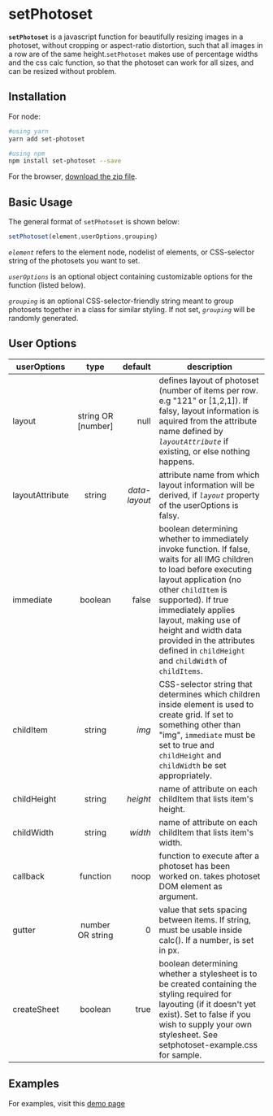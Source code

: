 setPhotoset
================
**`setPhotoset`** is a javascript function for beautifully resizing images in a photoset, without cropping or aspect-ratio distortion, such that all images in a row are of the same height.`setPhotoset` makes use of percentage widths and the css calc function, so that the photoset can work for all sizes, and can be resized without problem.


Installation
------------
For node:
```bash
#using yarn
yarn add set-photoset

#using npm
npm install set-photoset --save
```
For the browser, [download the zip file](https://github.com/JZumun/setPhotoset/zipball/master).

Basic Usage
-----------
The general format of `setPhotoset` is shown below:
```javascript
setPhotoset(element,userOptions,grouping)
```
*`element`* refers to the element node, nodelist of elements, or CSS-selector string of the photosets you want to set.

*`userOptions`* is an optional object containing customizable options for the function (listed below).

*`grouping`* is an optional CSS-selector-friendly string meant to group photosets together in a class for similar styling. If not set, *`grouping`* will be randomly generated.

User Options
------------
| userOptions        | type           | default  | description |
| ------------- |:-------------:| -----:| ---- |
| layout     	| string OR [number]| null 		| defines layout of photoset (number of items per row. e.g "121" or [1,2,1]). If falsy, layout information is aquired from the attribute name defined by *`layoutAttribute`* if existing, or else nothing happens. |
| layoutAttribute | string			| *data-layout* | attribute name from which layout information will be derived, if *`layout`* property of the userOptions is falsy. |
| immediate    	| boolean      		| false 	| boolean determining whether to immediately invoke function. If false, waits for all IMG children to load before executing layout application (no other `childItem` is supported). If true immediately applies layout, making use of height and width data provided in the attributes defined in `childHeight` and `childWidth` of `childItems`. |
| childItem		| string			| *img*		| CSS-selector string that determines which children inside element is used to create grid. If set to something other than "img", `immediate` must be set to true and `childHeight` and `childWidth` be set appropriately.|
| childHeight 	| string      		| *height* 	| name of attribute on each childItem that lists item's height. |
| childWidth 	| string      		| *width* 	| name of attribute on each childItem that lists item's width. |
| callback		| function			| noop  	| function to execute after a photoset has been worked on. takes photoset DOM element as argument. |
| gutter 		| number OR string 	| 0 		| value that sets spacing between items. If string, must be usable inside calc(). If a number, is set in px. |
| createSheet   | boolean 			| true 		| boolean determining whether a stylesheet is to be created containing the styling required for layouting (if it doesn't yet exist). Set to false if you wish to supply your own stylesheet. See setphotoset-example.css for sample.|

Examples
--------

For examples, visit this [demo page](http://jzumun.github.io/setPhotoset/)

